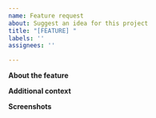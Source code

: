 ```yaml
---
name: Feature request
about: Suggest an idea for this project
title: "[FEATURE] "
labels: ''
assignees: ''

---
```


**About the feature**
<!-- A clear and concise description of what the problem is. Ex. I'm always frustrated when [...] -->

**Additional context**
<!-- Add any other context about the feature request here. -->

**Screenshots**
<!-- A picture is worth a thousand words -->
